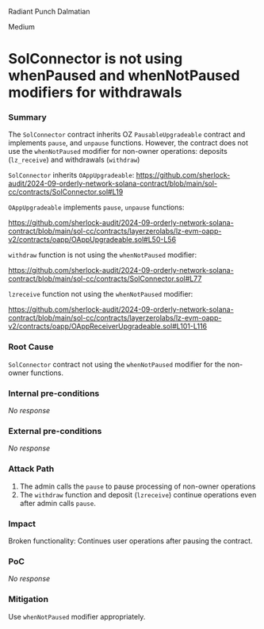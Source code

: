 Radiant Punch Dalmatian

Medium

# SolConnector is not using whenPaused and whenNotPaused modifiers for withdrawals

### Summary

The `SolConnector` contract inherits OZ `PausableUpgradeable` contract and implements `pause`, and `unpause` functions. However, the contract does not use the `whenNotPaused` modifier for non-owner operations: deposits (`lz_receive`) and withdrawals (`withdraw`)

`SolConnector` inherits `OAppUpgradeable`:
https://github.com/sherlock-audit/2024-09-orderly-network-solana-contract/blob/main/sol-cc/contracts/SolConnector.sol#L19

`OAppUpgradeable` implements `pause`, `unpause` functions:

https://github.com/sherlock-audit/2024-09-orderly-network-solana-contract/blob/main/sol-cc/contracts/layerzerolabs/lz-evm-oapp-v2/contracts/oapp/OAppUpgradeable.sol#L50-L56

`withdraw` function is not using the `whenNotPaused` modifier:

https://github.com/sherlock-audit/2024-09-orderly-network-solana-contract/blob/main/sol-cc/contracts/SolConnector.sol#L77


`lzreceive` function not using the `whenNotPaused` modifier:

https://github.com/sherlock-audit/2024-09-orderly-network-solana-contract/blob/main/sol-cc/contracts/layerzerolabs/lz-evm-oapp-v2/contracts/oapp/OAppReceiverUpgradeable.sol#L101-L116

### Root Cause

`SolConnector` contract not using the `whenNotPaused` modifier for the non-owner functions.

### Internal pre-conditions

_No response_

### External pre-conditions

_No response_

### Attack Path

1. The admin calls the `pause` to pause processing of non-owner operations
2. The `withdraw` function and deposit (`lzreceive`) continue operations even after admin calls `pause`.

### Impact

Broken functionality: Continues user operations after pausing the contract.

### PoC

_No response_

### Mitigation

Use `whenNotPaused` modifier appropriately.